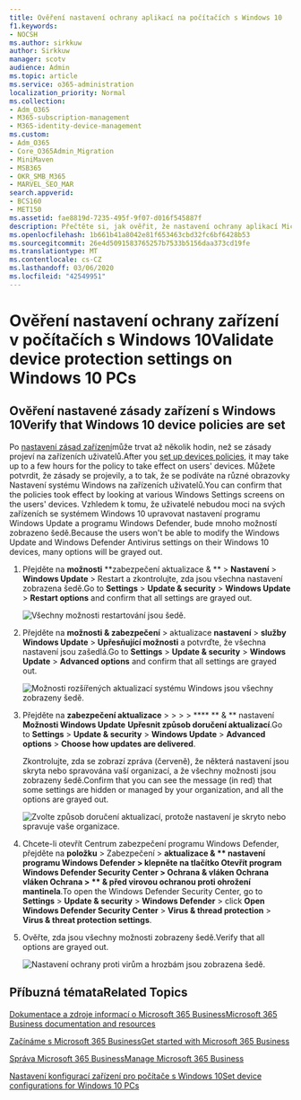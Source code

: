 ```yaml
---
title: Ověření nastavení ochrany aplikací na počítačích s Windows 10
f1.keywords:
- NOCSH
ms.author: sirkkuw
author: Sirkkuw
manager: scotv
audience: Admin
ms.topic: article
ms.service: o365-administration
localization_priority: Normal
ms.collection:
- Adm_O365
- M365-subscription-management
- M365-identity-device-management
ms.custom:
- Adm_O365
- Core_O365Admin_Migration
- MiniMaven
- MSB365
- OKR_SMB_M365
- MARVEL_SEO_MAR
search.appverid:
- BCS160
- MET150
ms.assetid: fae8819d-7235-495f-9f07-d016f545887f
description: Přečtěte si, jak ověřit, že nastavení ochrany aplikací Microsoft 365 Business se projevilo na zařízeních uživatelů s Windows 10.
ms.openlocfilehash: 1b661b41a8042e81f653463cbd32fc6bf6428b53
ms.sourcegitcommit: 26e4d5091583765257b7533b5156daa373cd19fe
ms.translationtype: MT
ms.contentlocale: cs-CZ
ms.lasthandoff: 03/06/2020
ms.locfileid: "42549951"
---
```

# <a name="validate-device-protection-settings-on-windows-10-pcs"></a><span data-ttu-id="d8565-103">Ověření nastavení ochrany zařízení v počítačích s Windows 10</span><span class="sxs-lookup"><span data-stu-id="d8565-103">Validate device protection settings on Windows 10 PCs</span></span>

## <a name="verify-that-windows-10-device-policies-are-set"></a><span data-ttu-id="d8565-104">Ověření nastavené zásady zařízení s Windows 10</span><span class="sxs-lookup"><span data-stu-id="d8565-104">Verify that Windows 10 device policies are set</span></span>

<span data-ttu-id="d8565-105">Po [nastavení zásad zařízení](protection-settings-for-windows-10-pcs.md)může trvat až několik hodin, než se zásady projeví na zařízeních uživatelů.</span><span class="sxs-lookup"><span data-stu-id="d8565-105">After you [set up devices policies](protection-settings-for-windows-10-pcs.md), it may take up to a few hours for the policy to take effect on users' devices.</span></span> <span data-ttu-id="d8565-106">Můžete potvrdit, že zásady se projevily, a to tak, že se podíváte na různé obrazovky Nastavení systému Windows na zařízeních uživatelů.</span><span class="sxs-lookup"><span data-stu-id="d8565-106">You can confirm that the policies took effect by looking at various Windows Settings screens on the users' devices.</span></span> <span data-ttu-id="d8565-107">Vzhledem k tomu, že uživatelé nebudou moci na svých zařízeních se systémem Windows 10 upravovat nastavení programu Windows Update a programu Windows Defender, bude mnoho možností zobrazeno šedě.</span><span class="sxs-lookup"><span data-stu-id="d8565-107">Because the users won't be able to modify the Windows Update and Windows Defender Antivirus settings on their Windows 10 devices, many options will be grayed out.</span></span>
  
1. <span data-ttu-id="d8565-108">Přejděte na **možnosti** \*\*zabezpečení aktualizace &amp; \*\* \> **Nastavení** \> **Windows Update** \> Restart a zkontrolujte, zda jsou všechna nastavení zobrazena šedě.</span><span class="sxs-lookup"><span data-stu-id="d8565-108">Go to **Settings** \> **Update &amp; security** \> **Windows Update** \> **Restart options** and confirm that all settings are grayed out.</span></span> 
    
    ![Všechny možnosti restartování jsou šedě.](../media/31308da9-18b0-47c5-bbf6-d5fa6747c376.png)
  
2. <span data-ttu-id="d8565-110">Přejděte na **možnosti &amp; zabezpečení** \> aktualizace **nastavení** \> **služby Windows Update** \> **Upřesňující možnosti** a potvrďte, že všechna nastavení jsou zašedlá.</span><span class="sxs-lookup"><span data-stu-id="d8565-110">Go to **Settings** \> **Update &amp; security** \> **Windows Update** \> **Advanced options** and confirm that all settings are grayed out.</span></span> 
    
    ![Možnosti rozšířených aktualizací systému Windows jsou všechny zobrazeny šedě.](../media/049cf281-d503-4be9-898b-c0a3286c7fc2.png)
  
3. <span data-ttu-id="d8565-112">Přejděte na **zabezpečení aktualizace** \> \> \> \> \*\*\*\* \*\* &amp; \*\* nastavení **Možnosti Windows Update** **Upřesnit způsob doručení aktualizací**.</span><span class="sxs-lookup"><span data-stu-id="d8565-112">Go to **Settings** \> **Update &amp; security** \> **Windows Update** \> **Advanced options** \> **Choose how updates are delivered**.</span></span>
    
    <span data-ttu-id="d8565-113">Zkontrolujte, zda se zobrazí zpráva (červeně), že některá nastavení jsou skryta nebo spravována vaší organizací, a že všechny možnosti jsou zobrazeny šedě.</span><span class="sxs-lookup"><span data-stu-id="d8565-113">Confirm that you can see the message (in red) that some settings are hidden or managed by your organization, and all the options are grayed out.</span></span>
    
    ![Zvolte způsob doručení aktualizací, protože nastavení je skryto nebo spravuje vaše organizace.](../media/6b3e37c5-da41-4afd-9983-b4f406216b59.png)
  
4. <span data-ttu-id="d8565-115">Chcete-li otevřít Centrum zabezpečení programu Windows Defender, přejděte na **položku** \> Zabezpečení \> **aktualizace &amp; \*\* nastavení **programu Windows Defender** \> klepněte na tlačítko **Otevřít program Windows Defender Security Center** \> **Ochrana &amp; vláken Ochrana vláken Ochrana** \> \*\* &amp; před virovou ochranou proti ohrožení mantinela**.</span><span class="sxs-lookup"><span data-stu-id="d8565-115">To open the Windows Defender Security Center, go to **Settings** \> **Update &amp; security** \> **Windows Defender** \> click **Open Windows Defender Security Center** \> **Virus &amp; thread protection** \> **Virus &amp; threat protection settings**.</span></span> 
    
5. <span data-ttu-id="d8565-116">Ověřte, zda jsou všechny možnosti zobrazeny šedě.</span><span class="sxs-lookup"><span data-stu-id="d8565-116">Verify that all options are grayed out.</span></span> 
    
    ![Nastavení ochrany proti virům a hrozbám jsou zobrazena šedě.](../media/9ca68d40-a5d9-49d7-92a4-c581688b5926.png)
  
## <a name="related-topics"></a><span data-ttu-id="d8565-118">Příbuzná témata</span><span class="sxs-lookup"><span data-stu-id="d8565-118">Related Topics</span></span>

[<span data-ttu-id="d8565-119">Dokumentace a zdroje informací o Microsoft 365 Business</span><span class="sxs-lookup"><span data-stu-id="d8565-119">Microsoft 365 Business documentation and resources</span></span>](https://go.microsoft.com/fwlink/p/?linkid=853701)
  
[<span data-ttu-id="d8565-120">Začínáme s Microsoft 365 Business</span><span class="sxs-lookup"><span data-stu-id="d8565-120">Get started with Microsoft 365 Business</span></span>](microsoft-365-business-overview.md)
  
[<span data-ttu-id="d8565-121">Správa Microsoft 365 Business</span><span class="sxs-lookup"><span data-stu-id="d8565-121">Manage Microsoft 365 Business</span></span>](manage.md)
  
[<span data-ttu-id="d8565-122">Nastavení konfigurací zařízení pro počítače s Windows 10</span><span class="sxs-lookup"><span data-stu-id="d8565-122">Set device configurations for Windows 10 PCs</span></span>](protection-settings-for-windows-10-pcs.md)
  

